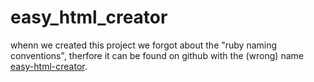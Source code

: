 # easy_html_creator
whenn we created this project we forgot about the "ruby naming conventions", therfore it can be found on github with the (wrong) name [easy-html-creator](http://github.com/dennisvandehoef/easy-html-creator/).
